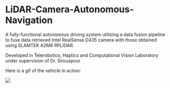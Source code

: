 # LiDAR-Camera-Autonomous-Navigation
A fully-functional autonomous driving system utilizing a data fusion pipeline to fuse data retrieved Intel RealSense D435 camera with those obtained using SLAMTEK A2M8 RPLIDAR. 

Developed in Telerobotics, Haptics and Computational Vision Laboratory under supervision of Dr. Sirouspour

Here is a gif of the vehicle in action:


![](https://github.com/inhald/LiDAR-Camera-Autonomous-Navigation/blob/main/optimized-compression.gif)
